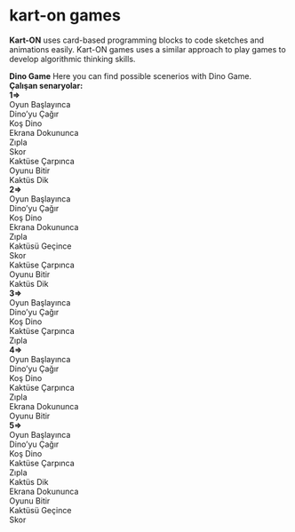 # kart-on games

**Kart-ON** uses card-based programming blocks to code sketches and animations easily. Kart-ON games uses a similar 
approach to play games to develop algorithmic thinking skills. 

 

**Dino Game**
Here you can find possible scenerios with Dino Game.<br>
**Çalışan senaryolar:** <br>
**1=>**<br>
Oyun Başlayınca<br>
Dino’yu Çağır<br>
Koş Dino<br>
Ekrana Dokununca<br>
Zıpla<br>
Skor<br>
Kaktüse Çarpınca <br>
Oyunu Bitir<br>
Kaktüs Dik<br>
**2=>**<br>
Oyun Başlayınca<br>
Dino’yu Çağır<br>
Koş Dino<br>
Ekrana Dokununca<br>
Zıpla<br>
Kaktüsü Geçince<br>
Skor<br>
Kaktüse Çarpınca <br>
Oyunu Bitir<br>
Kaktüs Dik<br>
**3=>**<br>
Oyun Başlayınca<br>
Dino’yu Çağır<br>
Koş Dino<br>
Kaktüse Çarpınca <br>
Zıpla<br>
**4=>**<br>
Oyun Başlayınca<br>
Dino’yu Çağır<br>
Koş Dino<br>
Kaktüse Çarpınca <br>
Zıpla<br>
Ekrana Dokununca <br>
Oyunu Bitir<br>
**5=>**<br>
Oyun Başlayınca<br>
Dino’yu Çağır<br>
Koş Dino<br>
Kaktüse Çarpınca <br>
Zıpla<br>
Kaktüs Dik<br>
Ekrana Dokununca<br>
Oyunu Bitir<br>
Kaktüsü Geçince<br>
Skor<br>
